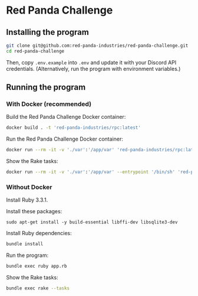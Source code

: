 # Red Panda Challenge

## Installing the program

```bash
git clone git@github.com:red-panda-industries/red-panda-challenge.git
cd red-panda-challenge
```

Then, copy `.env.example` into `.env` and update it with your Discord API credentials.
(Alternatively, run the program with environment variables.)

## Running the program

### With Docker (recommended)

Build the Red Panda Challenge Docker container:
```bash
docker build . -t 'red-panda-industries/rpc:latest'
```

Run the Red Panda Challenge Docker container:
```bash
docker run --rm -it -v './var':'/app/var' 'red-panda-industries/rpc:latest'
```

Show the Rake tasks:
```bash
docker run --rm -it -v './var':'/app/var' --entrypoint '/bin/sh' 'red-panda-industries/rpc:latest' -c 'rake --tasks'
```

### Without Docker

Install Ruby 3.3.1.

Install these packages:
```
sudo apt-get install -y build-essential libffi-dev libsqlite3-dev
```

Install Ruby dependencies:
```bash
bundle install
```

Run the program:
```bash
bundle exec ruby app.rb
```

Show the Rake tasks:
```bash
bundle exec rake --tasks
```